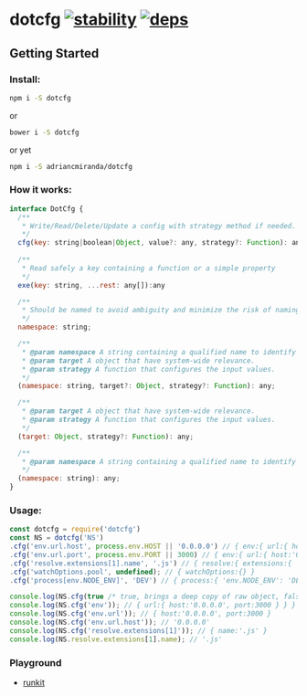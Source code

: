 # dotcfg [![stability]][stability-url] [![deps][deps]][deps-url]

## Getting Started

### Install:

```bash
npm i -S dotcfg
```

or

```bash
bower i -S dotcfg
```

or yet

```bash
npm i -S adriancmiranda/dotcfg
```

### How it works:

```javascript
interface DotCfg {
  /**
   * Write/Read/Delete/Update a config with strategy method if needed.
   */
  cfg(key: string|boolean|Object, value?: any, strategy?: Function): any;
  
  /**
   * Read safely a key containing a function or a simple property
   */
  exe(key: string, ...rest: any[]):any

  /**
   * Should be named to avoid ambiguity and minimize the risk of naming collisions.
   */
  namespace: string;

  /**
   * @param namespace A string containing a qualified name to identify objects from.
   * @param target A object that have system-wide relevance.
   * @param strategy A function that configures the input values.
   */
  (namespace: string, target?: Object, strategy?: Function): any;

  /**
   * @param target A object that have system-wide relevance.
   * @param strategy A function that configures the input values.
   */
  (target: Object, strategy?: Function): any;

  /**
   * @param namespace A string containing a qualified name to identify objects from.
   */
  (namespace: string): any;
}
```

### Usage:

```javascript
const dotcfg = require('dotcfg')
const NS = dotcfg('NS')
.cfg('env.url.host', process.env.HOST || '0.0.0.0') // { env:{ url:{ host:'0.0.0.0' } } }
.cfg('env.url.port', process.env.PORT || 3000) // { env:{ url:{ host:'0.0.0.0', port:3000 } } }
.cfg('resolve.extensions[1].name', '.js') // { resolve:{ extensions:{ '1': { name: '.js' } } } }
.cfg('watchOptions.pool', undefined); // { watchOptions:{} }
.cfg('process[env.NODE_ENV]', 'DEV') // { process:{ 'env.NODE_ENV': 'DEV' } }

console.log(NS.cfg(true /* true, brings a deep copy of raw object, false, brings a raw object */));
console.log(NS.cfg('env')); // { url:{ host:'0.0.0.0', port:3000 } } }
console.log(NS.cfg('env.url')); // { host:'0.0.0.0', port:3000 }
console.log(NS.cfg('env.url.host')); // '0.0.0.0'
console.log(NS.cfg('resolve.extensions[1]')); // { name:'.js' }
console.log(NS.resolve.extensions[1].name); // '.js'
```

### Playground

* [runkit](https://runkit.com/npm/dotcfg)


[stability]: http://badges.github.io/stability-badges/dist/experimental.svg
[stability-url]: http://learnhtmlwithsong.com/blog/wp-content/uploads/2014/12/errors-everywhere-meme.png
[deps]: https://david-dm.org/adriancmiranda/dotcfg.svg
[deps-url]: https://david-dm.org/adriancmiranda/dotcfg
